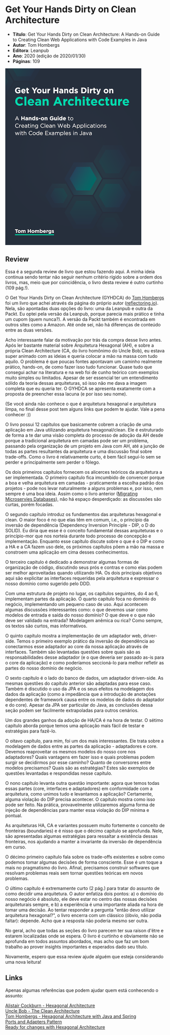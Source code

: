 # Get Your Hands Dirty on Clean Architecture

* **Título**: Get Your Hands Dirty on Clean Architecture: A Hands-on Guide to Creating Clean Web Applications with Code Examples in Java
* **Autor**: Tom Hombergs
* **Editora**: Leanpub
* **Ano**: 2020 (edição de 2020/01/30)
* **Páginas**: 109

![](assets/get-your-hands-dirty-on-clean-architecture.png)

## Review

Essa é a segunda review de livro que estou fazendo aqui. A minha ideia continua sendo tentar não seguir nenhum critério rígido sobre a ordem dos livros, mas, meio que por coincidência, o livro desta review é outro curtinho (109 pág.!).

O Get Your Hands Dirty on Clean Architecture (GYHDCA) do [Tom Hombergs](https://twitter.com/tomhombergs) foi um livro que achei através da página do próprio autor ([reflectoring.io](https://reflectoring.io/)). Nela, são apontadas duas opções do livro: uma da Leanpub e outra da Packt. Eu optei pela versão da Leanpub, porque parecia mais prático e tinha um cupom (quem nunca?). A versão da Packt também é encontrada em outros sites como a Amazon. Até onde sei, não há diferenças de conteúdo entre as duas versões.

Acho interessante falar da motivação por trás da compra desse livro antes. Após ler bastante material sobre Arquitetura Hexagonal (AH), e sobre a própria Clean Architecture (CA, do livro homônimo do Uncle Bob), eu estava super animado com as ideias e queria colocar a mão na massa com tudo aquilo. O problema é que poucas fontes apontavam um caminho realmente prático, hands-on, de como fazer isso tudo funcionar. Quase tudo que consegui achar na literatura e na web foi de cunho teórico com exemplos muito simples ou limitados. Apesar de ser essencial ter um entendimento sólido da teoria dessas arquiteturas, só isso não me dava a imagem completa que eu queria ter. O GYHDCA se apresenta exatamente com a proposta de preencher essa lacuna (e por isso seu nome).

(Se você ainda não conhece o que é arquitetura hexagonal e arquitetura limpa, no final desse post tem alguns links que podem te ajudar. Vale a pena conhecer :))

O livro possui 12 capítulos que basicamente cobrem a criação de uma aplicação em Java utilizando arquitetura hexagonal/clean. Ele é estruturado de forma a te dar uma visão completa do processo de adoção da AH desde porque a tradicional arquitetura em camadas pode ser um problema, passando pela organização de um projeto em Java com AH, até a junção de todas as partes resultantes da arquitetura e uma discussão final sobre trade-offs. Como o livro é relativamente curto, é bem fácil seguí-lo sem se perder e principalmente sem perder o fôlego.

Os dois primeiros capítulos fornecem os alicerces teóricos da arquitetura a ser implementada. O primeiro capítulo fica imcumbido de convencer porque a boa e velha arquitetura em camadas - praticamente a escolha padrão dos projetos - pode nos levar naturalmente a alguns problemas e, por isso, nem sempre é uma boa ideia. Assim como o livro anterior ([Migrating Microservies Databases](https://kmyokoyama.github.io/reviews/migrating-microservice-databases/)), não há espaço desperdiçado: as discussões são curtas, porém focadas.

O segundo capítulo introduz os fundamentos das arquiteturas hexagonal e clean. O maior foco é no que elas têm em comum, i.e., o princípio da inversão de dependência (Dependency Inversion Principle - DIP, o D do SOLID). Eu diria que esse é o conceito fundamental dessas arquiteturas e o princípio-mor que nos norteia durante todo processo de concepção e implementação. Enquanto esse capítulo discute sobre o que é o DIP e como a HA e a CA fazem uso dele, os próximos capítulos põem a mão na massa e constroem uma aplicação em cima desses conhecimentos.

O terceiro capitulo é dedicado a demonstrar algumas formas de organização de código, discutindo seus prós e contras e como elas podem ser melhor aproveitadas quando utilizando HA. Os dois principais objetivos aqui são explicitar as interfaces requeridas pela arquitetura e expressar o nosso domínio como sugerido pelo DDD.

Com uma estrutura de projeto no lugar, os capítulos seguintes, do 4 ao 6, implementam partes da aplicação. O quarto capítulo foca no domínio do negócio, implementando um pequeno caso de uso. Aqui acontecem algumas discussões interessantes como: o que devemos usar como modelos de entrada e saída do nosso domínio? O que deve e o que não deve ser validado na entrada? Modelagem anêmica ou rica? Como sempre, os textos são curtos, mas informativos.

O quinto capítulo mostra a implementação de um adaptador web, driver-side. Temos o primeiro exemplo prático da inversão de dependência ao conectarmos esse adaptador ao core da nossa aplicação através de interfaces. Também são levantadas questões sobre quais são as responsabilidades desse adaptador (e o que deveria ser passado as-is para o core da aplicação) e como poderíamos seccioná-lo para melhor refletir as partes do nosso domínio de negócio.

O sexto capítulo é o lado do banco de dados, um adaptador driven-side. As mesmas questões do capítulo anterior são adaptadas para esse caso. Também é discutido o uso da JPA e os seus efeitos na modelagem dos dados da aplicação (como a impedância que a introdução de anotações dependentes de framework causa entre os modelos de dados do adaptador e do core). Apesar da JPA ser particular do Java, as conclusões dessa seção podem ser facilmente extrapoladas para outros cenários.

Um dos grandes ganhos da adoção de HA/CA é na hora de testar. O sétimo capítulo aborda porque temos uma aplicação mais fácil de testar e estratégias para fazê-lo.

O oitavo capítulo, para mim, foi um dos mais interessantes. Ele trata sobre a modelagem de dados entre as partes da aplicação - adaptadores e core. Devemos reaproveitar os mesmos modelos do nosso core nos adaptadores? Quais vantagens em fazer isso e quais problemas podem surgir se decidirmos por esse caminho? Quanto de conversores entre modelos precisamos? Quais são as estratégias? Estes são exemplos de questões levantadas e respondidas nesse capítulo.

O nono capítulo levanta outra questão importante: agora que temos todas essas partes (core, interfaces e adaptadores) em conformidade com a arquitetura, como unimos tudo e levantamos a aplicação? Certamente, alguma violação do DIP precisa acontecer. O capítulo mostra como isso pode ser feito. Na prática, provavelmente utilizaremos alguma forma de injeção de dependências para manter essa violação do DIP mínima e pontual.

As arquiteturas HA, CA e variantes possuem muito fortemente o conceito de fronteiras (boundaries) e é nisso que o décimo capítulo se aprofunda. Nele, são apresentadas algumas estratégias para ressaltar a existência dessas fronteiras, nos ajudando a manter a invariante da inversão de dependência em curso.

O décimo primeiro capítulo fala sobre os trade-offs existentes e sobre como podemos tomar algumas decisões de forma consciente. Esse é um toque a mais no pragmatismo do livro. Afinal, precisamos construir softwares que resolvam problemas reais sem tornar questões teóricas em novos problemas.

O último capítulo é extremamente curto (2 pág.) para tratar do assunto de como decidir uma arquitetura. O autor enfatiza dois pontos: a) o domínio do nosso negócio é absoluto, ele deve estar no centro das nossas decisões arquiteturais sempre, e b) a experiência é uma importante aliada na hora de tomar uma decisão. Ao tentar responder a pergunta "então devo utilizar arquitetura hexagonal?", o livro encerra com um clássico (óbvio, não podia faltar): depende. Acho que a resposta não poderia mesmo ser outra.

No geral, acho que todas as seções do livro parecem ter sua raison d'être e estarem localizadas onde se espera. O livro é curtinho e obviamente não se aprofunda em todos assuntos abordados, mas acho que faz um bom trabalho ao prover insights importantes e esperados dado seu título.

Novamente, espero que essa review ajude alguém que esteja considerando uma nova leitura!

## Links

Apenas algumas referências que podem ajudar quem está conhecendo o assunto:

[Alistair Cockburn - Hexagonal Architecture](https://alistair.cockburn.us/hexagonal-architecture/)  
[Uncle Bob - The Clean Architecture](https://blog.cleancoder.com/uncle-bob/2012/08/13/the-clean-architecture.html)  
[Tom Hombergs - Hexagonal Architecture with Java and Spring](https://reflectoring.io/spring-hexagonal/)  
[Ports and Adapters Pattern](https://jmgarridopaz.github.io/content/hexagonalarchitecture.html)  
[Ready for changes with Hexagonal Architecture](https://netflixtechblog.com/ready-for-changes-with-hexagonal-architecture-b315ec967749)  
